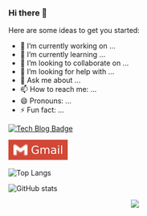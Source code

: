 ### Hi there 👋



Here are some ideas to get you started:

- 🔭 I’m currently working on ...
- 🌱 I’m currently learning ...
- 👯 I’m looking to collaborate on ...
- 🤔 I’m looking for help with ...
- 💬 Ask me about ...
- 📫 How to reach me: ...
- 😄 Pronouns: ...
- ⚡ Fun fact: ...



[![Tech Blog Badge](http://img.shields.io/badge/-Tech%20blog-black?style=flat-square&logo=github&link=https://titiman1013.github.io/)](https://titiman1013.github.io/)

[![Gmail Badge](images/Gmail-d14836.svg)](mailto:titiman444@gmail.com)


![Top Langs](https://github-readme-stats.vercel.app/api/top-langs/?username=titiman1013&theme=tokyonight)
<!-- [![Hyunsuk's GitHub stats](https://github-readme-stats.vercel.app/api?username=titiman1013)](https://github.com/anuraghazra/github-readme-stats) -->
![GitHub stats](https://github-readme-stats.vercel.app/api?username=titiman1013&show_icons=true&theme=tokyonight)


<div align=center>
    <a href="https://hits.seeyoufarm.com"><img src="https://hits.seeyoufarm.com/api/count/incr/badge.svg?url=https%3A%2F%2Fgithub.com%2Ftitiman1013&count_bg=%2379C83D&title_bg=%23555555&icon=&icon_color=%23E7E7E7&title=hits&edge_flat=false"/></a>
</div>

